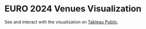 # EURO 2024 Venues Visualization
See and interact with the visualization on [Tableau Public](https://public.tableau.com/views/EURO2024Venues_17125503848840/CountryMapDashboard?:language=en-US&:sid=&:display_count=n&:origin=viz_share_link).
